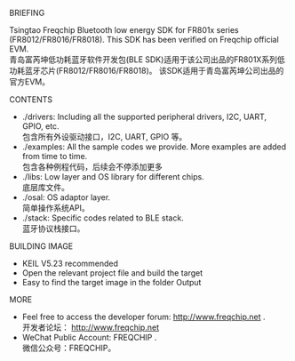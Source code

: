 BRIEFING

Tsingtao Freqchip Bluetooth low energy SDK for FR801x series (FR8012/FR8016/FR8018).
This SDK has been verified on Freqchip official EVM.  
青岛富芮坤低功耗蓝牙软件开发包(BLE SDK)适用于该公司出品的FR801X系列低功耗蓝牙芯片(FR8012/FR8016/FR8018)。
该SDK适用于青岛富芮坤公司出品的官方EVM。

CONTENTS

* ./drivers:    Including all the supported peripheral drivers, I2C, UART, GPIO, etc.   
                包含所有外设驱动接口，I2C, UART, GPIO 等。
* ./examples:   All the sample codes we provide. More examples are added from time to time.   
                包含各种例程代码，后续会不停添加更多
* ./libs:       Low layer and OS library for different chips.   
                底层库文件。
* ./osal:       OS adaptor layer.   
                简单操作系统API。
* ./stack:      Specific codes related to BLE stack.   
                蓝牙协议栈接口。

BUILDING IMAGE

* KEIL V5.23 recommended
* Open the relevant project file and build the target
* Easy to find the target image in the folder Output 

MORE

* Feel free to access the developer forum: http://www.freqchip.net .   
  开发者论坛： http://www.freqchip.net
* WeChat Public Account: FREQCHIP .   
  微信公众号：FREQCHIP。
 
